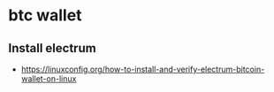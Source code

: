 # btc wallet

## Install electrum

* https://linuxconfig.org/how-to-install-and-verify-electrum-bitcoin-wallet-on-linux
